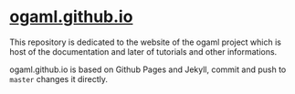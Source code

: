 # [ogaml.github.io](ogaml.github.io)

This repository is dedicated to the website of the ogaml project
which is host of the documentation and later of tutorials and
other informations.

ogaml.github.io is based on Github Pages and Jekyll, commit and
push to `master` changes it directly.
